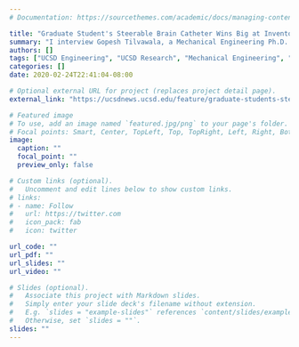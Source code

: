 ```yaml
---
# Documentation: https://sourcethemes.com/academic/docs/managing-content/

title: "Graduate Student's Steerable Brain Catheter Wins Big at Inventor's Competition"
summary: "I interview Gopesh Tilvawala, a Mechanical Engineering Ph.D. student who designed an inventor competition winning brain catheter."
authors: []
tags: ["UCSD Engineering", "UCSD Research", "Mechanical Engineering", "Engineering Competition"]
categories: []
date: 2020-02-24T22:41:04-08:00

# Optional external URL for project (replaces project detail page).
external_link: "https://ucsdnews.ucsd.edu/feature/graduate-students-steerable-brain-catheter-wins-big-at-inventors-competition"

# Featured image
# To use, add an image named `featured.jpg/png` to your page's folder.
# Focal points: Smart, Center, TopLeft, Top, TopRight, Left, Right, BottomLeft, Bottom, BottomRight.
image:
  caption: ""
  focal_point: ""
  preview_only: false

# Custom links (optional).
#   Uncomment and edit lines below to show custom links.
# links:
# - name: Follow
#   url: https://twitter.com
#   icon_pack: fab
#   icon: twitter

url_code: ""
url_pdf: ""
url_slides: ""
url_video: ""

# Slides (optional).
#   Associate this project with Markdown slides.
#   Simply enter your slide deck's filename without extension.
#   E.g. `slides = "example-slides"` references `content/slides/example-slides.md`.
#   Otherwise, set `slides = ""`.
slides: ""
---
```


